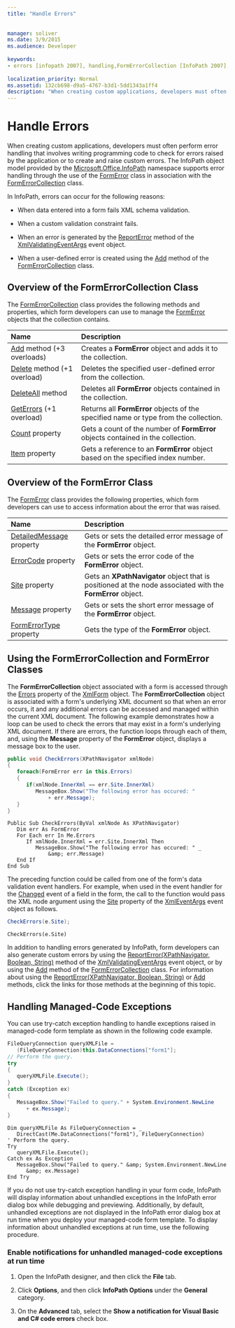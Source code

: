 ```yaml
---
title: "Handle Errors"
 
 
manager: soliver
ms.date: 3/9/2015
ms.audience: Developer
 
keywords:
- errors [infopath 2007], handling,FormErrorCollection [InfoPath 2007],InfoPath 2007, error handling,FormError [InfoPath 2007],error handling [InfoPath 2007]
 
localization_priority: Normal
ms.assetid: 132cb698-d9a5-4767-b3d1-5dd1343a1ff4
description: "When creating custom applications, developers must often perform error handling that involves writing programming code to check for errors raised by the application or to create and raise custom errors. The InfoPath object model provided by the Microsoft.Office.InfoPath namespace supports error handling through the use of the FormError class in association with the FormErrorCollection class."
---
```


# Handle Errors

When creating custom applications, developers must often perform error handling that involves writing programming code to check for errors raised by the application or to create and raise custom errors. The InfoPath object model provided by the [Microsoft.Office.InfoPath](https://msdn.microsoft.com/library/Microsoft.Office.InfoPath.aspx) namespace supports error handling through the use of the [FormError](https://msdn.microsoft.com/library/Microsoft.Office.InfoPath.FormError.aspx) class in association with the [FormErrorCollection](https://msdn.microsoft.com/library/Microsoft.Office.InfoPath.FormErrorCollection.aspx) class. 
  
In InfoPath, errors can occur for the following reasons:
  
- When data entered into a form fails XML schema validation.
    
- When a custom validation constraint fails.
    
- When an error is generated by the [ReportError](https://msdn.microsoft.com/library/Microsoft.Office.InfoPath.XmlValidatingEventArgs.ReportError.aspx) method of the [XmlValidatingEventArgs](https://msdn.microsoft.com/library/Microsoft.Office.InfoPath.XmlValidatingEventArgs.aspx) event object. 
    
- When a user-defined error is created using the [Add](https://msdn.microsoft.com/library/Microsoft.Office.InfoPath.FormErrorCollection.Add.aspx) method of the [FormErrorCollection](https://msdn.microsoft.com/library/Microsoft.Office.InfoPath.FormErrorCollection.aspx) class. 
    
## Overview of the FormErrorCollection Class

The [FormErrorCollection](https://msdn.microsoft.com/library/Microsoft.Office.InfoPath.FormErrorCollection.aspx) class provides the following methods and properties, which form developers can use to manage the [FormError](https://msdn.microsoft.com/library/Microsoft.Office.InfoPath.FormError.aspx) objects that the collection contains. 
  
|**Name**|**Description**|
|:-----|:-----|
|[Add](https://msdn.microsoft.com/library/Microsoft.Office.InfoPath.FormErrorCollection.Add.aspx) method (+3 overloads)  <br/> |Creates a **FormError** object and adds it to the collection.  <br/> |
|[Delete](https://msdn.microsoft.com/library/Microsoft.Office.InfoPath.FormErrorCollection.Delete.aspx) method (+1 overload)  <br/> |Deletes the specified user-defined error from the collection.  <br/> |
|[DeleteAll](https://msdn.microsoft.com/library/Microsoft.Office.InfoPath.FormErrorCollection.DeleteAll.aspx) method  <br/> |Deletes all **FormError** objects contained in the collection.  <br/> |
|[GetErrors](https://msdn.microsoft.com/library/Microsoft.Office.InfoPath.FormErrorCollection.GetErrors.aspx) (+1 overload)  <br/> |Returns all **FormError** objects of the specified name or type from the collection.  <br/> |
|[Count](https://msdn.microsoft.com/library/Microsoft.Office.InfoPath.FormErrorCollection.Count.aspx) property  <br/> |Gets a count of the number of **FormError** objects contained in the collection.  <br/> |
|[Item](https://msdn.microsoft.com/library/Microsoft.Office.InfoPath.FormErrorCollection.Item.aspx) property  <br/> |Gets a reference to an **FormError** object based on the specified index number.  <br/> |
   
## Overview of the FormError Class

The [FormError](https://msdn.microsoft.com/library/Microsoft.Office.InfoPath.FormError.aspx) class provides the following properties, which form developers can use to access information about the error that was raised. 
  
|**Name**|**Description**|
|:-----|:-----|
|[DetailedMessage](https://msdn.microsoft.com/library/Microsoft.Office.InfoPath.FormError.DetailedMessage.aspx) property  <br/> |Gets or sets the detailed error message of the **FormError** object.  <br/> |
|[ErrorCode](https://msdn.microsoft.com/library/Microsoft.Office.InfoPath.FormError.ErrorCode.aspx) property  <br/> |Gets or sets the error code of the **FormError** object.  <br/> |
|[Site](https://msdn.microsoft.com/library/Microsoft.Office.InfoPath.FormError.Site.aspx) property  <br/> |Gets an **XPathNavigator** object that is positioned at the node associated with the **FormError** object.  <br/> |
|[Message](https://msdn.microsoft.com/library/Microsoft.Office.InfoPath.FormError.Message.aspx) property  <br/> |Gets or sets the short error message of the **FormError** object.  <br/> |
|[FormErrorType](https://msdn.microsoft.com/library/Microsoft.Office.InfoPath.FormError.FormErrorType.aspx) property  <br/> |Gets the type of the **FormError** object.  <br/> |
   
## Using the FormErrorCollection and FormError Classes

The **FormErrorCollection** object associated with a form is accessed through the [Errors](https://msdn.microsoft.com/library/Microsoft.Office.InfoPath.XmlForm.Errors.aspx) property of the [XmlForm](https://msdn.microsoft.com/library/Microsoft.Office.InfoPath.XmlForm.aspx) object. The **FormErrorCollection** object is associated with a form's underlying XML document so that when an error occurs, it and any additional errors can be accessed and managed within the current XML document. The following example demonstrates how a loop can be used to check the errors that may exist in a form's underlying XML document. If there are errors, the function loops through each of them, and, using the **Message** property of the **FormError** object, displays a message box to the user. 
  
```cs
public void CheckErrors(XPathNavigator xmlNode)
{
   foreach(FormError err in this.Errors)
   {
      if(xmlNode.InnerXml == err.Site.InnerXml)
         MessageBox.Show("The following error has occured: "
             + err.Message);
   }
}
```

```VB.net
Public Sub CheckErrors(ByVal xmlNode As XPathNavigator)
   Dim err As FormError
   For Each err In Me.Errors
      If xmlNode.InnerXml = err.Site.InnerXml Then
         MessageBox.Show("The following error has occured: " _
             &amp; err.Message)
   End If
End Sub
```

The preceding function could be called from one of the form's data validation event handlers. For example, when used in the event handler for the [Changed](https://msdn.microsoft.com/library/Microsoft.Office.InfoPath.XmlEvent.Changed.aspx) event of a field in the form, the call to the function would pass the XML node argument using the [Site](https://msdn.microsoft.com/library/Microsoft.Office.InfoPath.XmlEventArgs.Site.aspx) property of the [XmlEventArgs](https://msdn.microsoft.com/library/Microsoft.Office.InfoPath.XmlEventArgs.aspx) event object as follows. 
  
```cs
CheckErrors(e.Site);
```

```VB.net
CheckErrors(e.Site)
```

In addition to handling errors generated by InfoPath, form developers can also generate custom errors by using the [ReportError(XPathNavigator, Boolean, String)](https://msdn.microsoft.com/library/Microsoft.Office.InfoPath.XmlValidatingEventArgs.ReportError.aspx) method of the [XmlValidatingEventArgs](https://msdn.microsoft.com/library/Microsoft.Office.InfoPath.XmlValidatingEventArgs.aspx) event object, or by using the [Add](https://msdn.microsoft.com/library/Microsoft.Office.InfoPath.FormErrorCollection.Add.aspx) method of the [FormErrorCollection](https://msdn.microsoft.com/library/Microsoft.Office.InfoPath.FormErrorCollection.aspx) class. For information about using the [ReportError(XPathNavigator, Boolean, String)](https://msdn.microsoft.com/library/Microsoft.Office.InfoPath.XmlValidatingEventArgs.ReportError.aspx) or [Add](https://msdn.microsoft.com/library/Microsoft.Office.InfoPath.FormErrorCollection.Add.aspx) methods, click the links for those methods at the beginning of this topic. 
  
## Handling Managed-Code Exceptions

You can use try-catch exception handling to handle exceptions raised in managed-code form template as shown in the following code example.
  
```cs
FileQueryConnection queryXMLFile = 
   (FileQueryConnection)this.DataConnections["form1"];
// Perform the query.
try
{
   queryXMLFile.Execute();
}
catch (Exception ex)
{
   MessageBox.Show("Failed to query." + System.Environment.NewLine 
      + ex.Message);
}
```

```VB.net
Dim queryXMLFile As FileQueryConnection = _
   DirectCast(Me.DataConnections("form1"), FileQueryConnection)
' Perform the query.
Try
   queryXMLFile.Execute();
Catch ex As Exception
   MessageBox.Show("Failed to query." &amp; System.Environment.NewLine 
      &amp; ex.Message)
End Try
```

If you do not use try-catch exception handling in your form code, InfoPath will display information about unhandled exceptions in the InfoPath error dialog box while debugging and previewing. Additionally, by default, unhandled exceptions are not displayed in the InfoPath error dialog box at run time when you deploy your managed-code form template. To display information about unhandled exceptions at run time, use the following procedure.
  
### Enable notifications for unhandled managed-code exceptions at run time

1. Open the InfoPath designer, and then click the **File** tab. 
    
2. Click **Options**, and then click **InfoPath Options** under the **General** category. 
    
3. On the **Advanced** tab, select the **Show a notification for Visual Basic and C# code errors** check box. 
    

